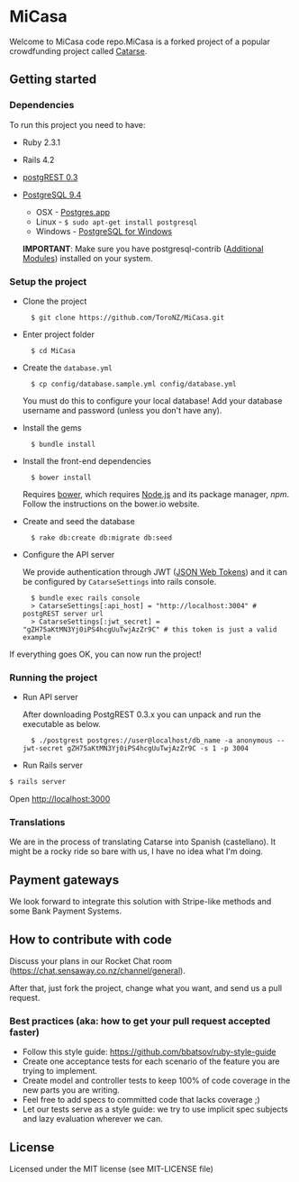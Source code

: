 # MiCasa

Welcome to MiCasa code repo.MiCasa is a forked project of a popular crowdfunding project called [Catarse](https://github.com/catarse/catarse).

## Getting started

### Dependencies

To run this project you need to have:

* Ruby 2.3.1

* Rails 4.2

* [postgREST 0.3](https://github.com/begriffs/postgrest/releases/tag/v0.3.0.3)

* [PostgreSQL 9.4](http://www.postgresql.org/)
  * OSX - [Postgres.app](http://postgresapp.com/)
  * Linux - `$ sudo apt-get install postgresql`
  * Windows - [PostgreSQL for Windows](http://www.postgresql.org/download/windows/)

  **IMPORTANT**: Make sure you have postgresql-contrib ([Additional Modules](http://www.postgresql.org/docs/9.3/static/contrib.html)) installed on your system.

### Setup the project

* Clone the project

        $ git clone https://github.com/ToroNZ/MiCasa.git

* Enter project folder

        $ cd MiCasa

* Create the `database.yml`

        $ cp config/database.sample.yml config/database.yml

    You must do this to configure your local database!
    Add your database username and password (unless you don't have any).

* Install the gems

        $ bundle install

* Install the front-end dependencies

        $ bower install

    Requires [bower](http://bower.io/#install-bower), which requires [Node.js](https://nodejs.org/download/) and its package manager, *npm*. Follow the instructions on the bower.io website.

* Create and seed the database

        $ rake db:create db:migrate db:seed

* Configure the API server

	We provide authentication through JWT ([JSON Web Tokens](http://jwt.io/)) and it can be configured by `CatarseSettings` into rails console.

		$ bundle exec rails console
		> CatarseSettings[:api_host] = "http://localhost:3004" # postgREST server url
		> CatarseSettings[:jwt_secret] = "gZH75aKtMN3Yj0iPS4hcgUuTwjAzZr9C" # this token is just a valid example

If everything goes OK, you can now run the project!

### Running the project

* Run API server

	After downloading PostgREST 0.3.x you can unpack and run the executable as below.

		$ ./postgrest postgres://user@localhost/db_name -a anonymous --jwt-secret gZH75aKtMN3Yj0iPS4hcgUuTwjAzZr9C -s 1 -p 3004

* Run Rails server
```bash
$ rails server
```

Open [http://localhost:3000](http://localhost:3000)

### Translations

We are in the process of translating Catarse into Spanish (castellano). It might be a rocky ride so bare with us, I have no idea what I'm doing.

## Payment gateways

We look forward to integrate this solution with Stripe-like methods and some Bank Payment Systems.

## How to contribute with code

Discuss your plans in our Rocket Chat room (https://chat.sensaway.co.nz/channel/general).

After that, just fork the project, change what you want, and send us a pull request.

### Best practices (aka: how to get your pull request accepted faster)

* Follow this style guide: https://github.com/bbatsov/ruby-style-guide
* Create one acceptance tests for each scenario of the feature you are trying to implement.
* Create model and controller tests to keep 100% of code coverage in the new parts you are writing.
* Feel free to add specs to committed code that lacks coverage ;)
* Let our tests serve as a style guide: we try to use implicit spec subjects and lazy evaluation wherever we can.

## License

Licensed under the MIT license (see MIT-LICENSE file)
